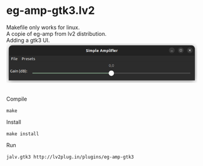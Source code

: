 # eg-amp-gtk3.lv2<br/>
Makefile only works for linux.<br/>
A copie of eg-amp from  lv2 distribution.<br/>
Adding a gtk3 UI.<br/>
![alt text](https://github.com/lherg/tutos.ui.lv2/blob/main/png/eg-amp-gtk3.png)<br/>
<br/>

Compile<br/>
```
make
```

Install<br/>
```
make install
```

Run<br/>
```
jalv.gtk3 http://lv2plug.in/plugins/eg-amp-gtk3
```